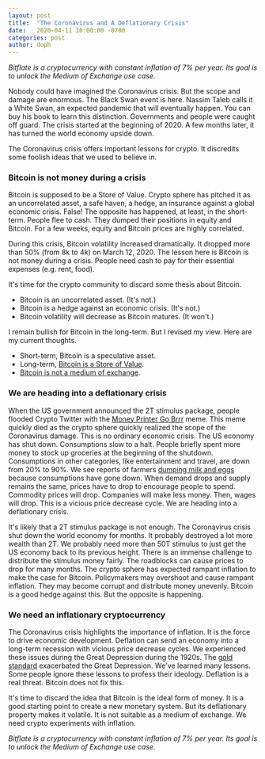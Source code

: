 ```yaml
---
layout: post
title:  "The Coronavirus and A Deflationary Crisis"
date:   2020-04-11 10:00:00 -0700
categories: post
author: doph
---
```


*Bitflate is a cryptocurrency with constant inflation of 7% per year. Its goal is to unlock the Medium of Exchange use case.*

Nobody could have imagined the Coronavirus crisis. But the scope and damage are enormous. The Black Swan event is here. Nassim Taleb calls it a White Swan, an expected pandemic that will eventually happen. You can buy his book to learn this distinction. Governments and people were caught off guard. The crisis started at the beginning of 2020. A few months later, it has turned the world economy upside down.

The Coronavirus crisis offers important lessons for crypto. It discredits some foolish ideas that we used to believe in. 

### Bitcoin is not money during a crisis

Bitcoin is supposed to be a Store of Value. Crypto sphere has pitched it as an uncorrelated asset, a safe haven, a hedge, an insurance against a global economic crisis. False! The opposite has happened, at least, in the short-term. People flee to cash. They dumped their positions in equity and Bitcoin. For a few weeks, equity and Bitcoin prices are highly correlated.

During this crisis, Bitcoin volatility increased dramatically. It dropped more than 50% (from 8k to 4k) on March 12, 2020. The lesson here is Bitcoin is not money during a crisis. People need cash to pay for their essential expenses (e.g. rent, food).

It's time for the crypto community to discard some thesis about Bitcoin.

* Bitcoin is an uncorrelated asset. (It's not.)
* Bitcoin is a hedge against an economic crisis. (It's not.)
* Bitcoin volatility will decrease as Bitcoin matures. (It won't.)

I remain bullish for Bitcoin in the long-term. But I revised my view. Here are my current thoughts.

* Short-term, Bitcoin is a speculative asset.
* Long-term, [Bitcoin is a Store of Value](/post/2020/03/17/bitcoin-is-a-store-of-value.html).
* [Bitcoin is not a medium of exchange](/post/2019/11/24/bitcoin-will-not-be-a-medium-of-exchange.html).

### We are heading into a deflationary crisis

When the US government announced the 2T stimulus package, people flooded Crypto Twitter with the [Money Printer Go Brrr](https://knowyourmeme.com/memes/money-printer-go-brrr) meme. This meme quickly died as the crypto sphere quickly realized the scope of the Coronavirus damage. This is no ordinary economic crisis. The US economy has shut down. Consumptions slow to a halt. People briefly spent more money to stock up groceries at the beginning of the shutdown. Consumptions in other categories, like entertainment and travel, are down from 20% to 90%. We see reports of farmers [dumping milk and eggs](https://www.wsj.com/articles/farmers-deal-with-glut-of-food-as-coronavirus-closes-restaurants-11586439722) because consumptions have gone down. When demand drops and supply remains the same, prices have to drop to encourage people to spend. Commodity prices will drop. Companies will make less money. Then, wages will drop. This is a vicious price decrease cycle. We are heading into a deflationary crisis.

It's likely that a 2T stimulus package is not enough. The Coronavirus crisis shut down the world economy for months. It probably destroyed a lot more wealth than 2T. We probably need more than 50T stimulus to just get the US economy back to its previous height. There is an immense challenge to distribute the stimulus money fairly. The roadblocks can cause prices to drop for many months. The crypto sphere has expected rampant inflation to make the case for Bitcoin. Policymakers may overshoot and cause rampant inflation. They may become corrupt and distribute money unevenly. Bitcoin is a good hedge against this. But the opposite is happening.

### We need an inflationary cryptocurrency

The Coronavirus crisis highlights the importance of inflation. It is the force to drive economic development. Deflation can send an economy into a long-term recession with vicious price decrease cycles. We experienced these issues during the Great Depression during the 1920s. The [gold standard](https://en.wikipedia.org/wiki/Great_Depression#The_gold_standard_and_the_spreading_of_global_depression) exacerbated the Great Depression. We've learned many lessons. Some people ignore these lessons to profess their ideology. Deflation is a real threat. Bitcoin does not fix this.

It's time to discard the idea that Bitcoin is the ideal form of money. It is a good starting point to create a new monetary system. But its deflationary property makes it volatile. It is not suitable as a medium of exchange. We need crypto experiments with inflation.

*Bitflate is a cryptocurrency with constant inflation of 7% per year. Its goal is to unlock the Medium of Exchange use case.*